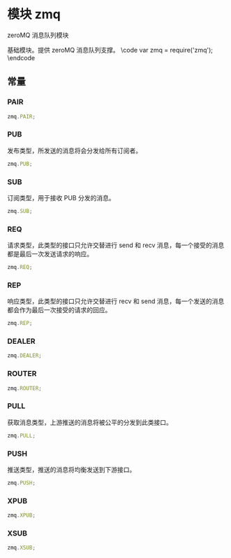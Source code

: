 # 模块 zmq
zeroMQ 消息队列模块

基础模块。提供 zeroMQ 消息队列支撑。
\code
var zmq = require(&#39;zmq&#39;);
\endcode
## 常量
        
### PAIR

```JavaScript
zmq.PAIR;
```

### PUB
发布类型，所发送的消息将会分发给所有订阅者。
```JavaScript
zmq.PUB;
```

### SUB
订阅类型，用于接收 PUB 分发的消息。
```JavaScript
zmq.SUB;
```

### REQ
请求类型，此类型的接口只允许交替进行 send 和 recv 消息，每一个接受的消息都是最后一次发送请求的响应。
```JavaScript
zmq.REQ;
```

### REP
响应类型，此类型的接口只允许交替进行 recv 和 send 消息，每一个发送的消息都会作为最后一次接受的请求的回应。
```JavaScript
zmq.REP;
```

### DEALER

```JavaScript
zmq.DEALER;
```

### ROUTER

```JavaScript
zmq.ROUTER;
```

### PULL
获取消息类型，上游推送的消息将被公平的分发到此类接口。
```JavaScript
zmq.PULL;
```

### PUSH
推送类型，推送的消息将均衡发送到下游接口。
```JavaScript
zmq.PUSH;
```

### XPUB

```JavaScript
zmq.XPUB;
```

### XSUB

```JavaScript
zmq.XSUB;
```


